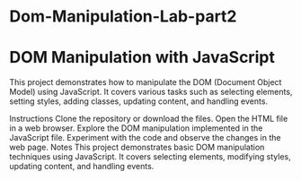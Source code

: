 # Dom-Manipulation-Lab-part2
# DOM Manipulation with JavaScript

This project demonstrates how to manipulate the DOM (Document Object Model) using JavaScript. It covers various tasks such as selecting elements, setting styles, adding classes, updating content, and handling events.

Instructions
Clone the repository or download the files.
Open the HTML file in a web browser.
Explore the DOM manipulation implemented in the JavaScript file.
Experiment with the code and observe the changes in the web page.
Notes
This project demonstrates basic DOM manipulation techniques using JavaScript.
It covers selecting elements, modifying styles, updating content, and handling events.
